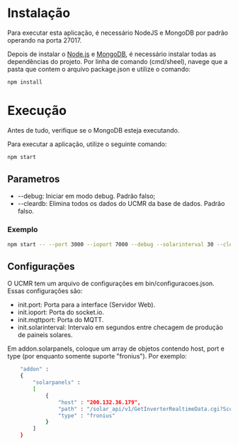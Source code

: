 # Instalação

Para executar esta aplicação, é necessário NodeJS e MongoDB por padrão operando na porta 27017.

Depois de instalar o [Node.js](https://nodejs.org/en/) e [MongoDB](https://www.mongodb.com/), é necessário instalar todas as dependências do projeto. Por linha de comando (cmd/sheel), navege que a pasta que contem o arquivo package.json e utilize o comando:

```sh 
npm install
```

# Execução

Antes de tudo, verifique se o MongoDB esteja executando.

Para executar a aplicação, utilize o seguinte comando:

```sh 
npm start 
``` 

## Parametros

 - --debug: Iniciar em modo debug. Padrão falso;
 - --cleardb: Elimina todos os dados do UCMR da base de dados. Padrão falso.

### Exemplo

```sh 
npm start -- --port 3000 --ioport 7000 --debug --solarinterval 30 --cleardb --mqttport 5000
``` 

## Configurações 

O UCMR tem um arquivo de configurações em bin/configuracoes.json. Essas configurações são:

 - init.port: Porta para a interface (Servidor Web).
 - init.ioport: Porta do socket.io.
 - init.mqttport: Porta do MQTT.
 - init.solarinterval: Intervalo em segundos entre checagem de produção de paineis solares.

Em addon.solarpanels, coloque um array de objetos contendo host, port e type (por enquanto somente suporte "fronius"). Por exemplo:

```sh 
    "addon" :
    {
        "solarpanels" :
        [
            {
                "host" : "200.132.36.179",
                "path" : "/solar_api/v1/GetInverterRealtimeData.cgi?Scope=Device&DeviceId=1&DataCollection=CommonInverterData",
                "type" : "fronius"
            }   
        ]
    }
```